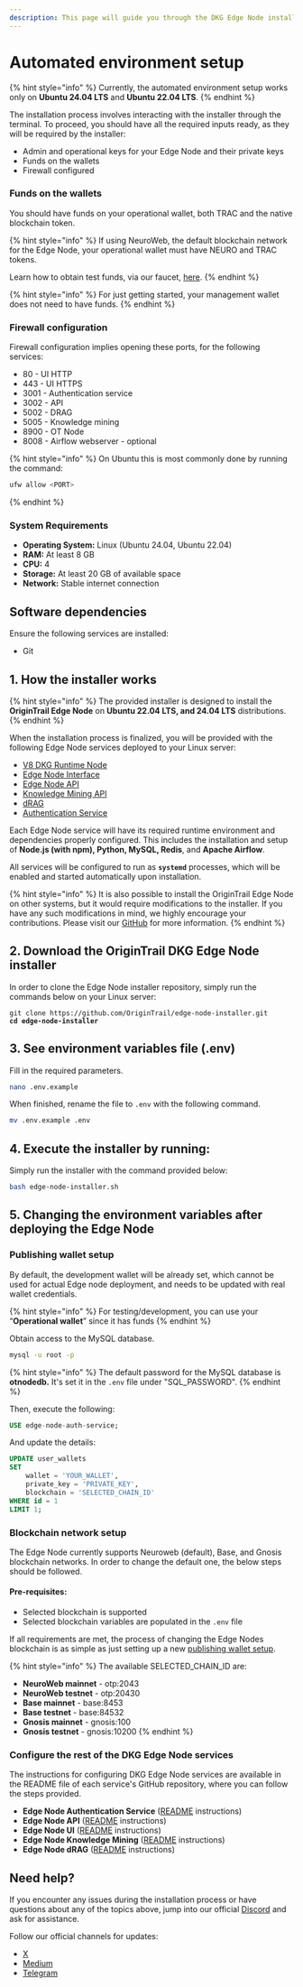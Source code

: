 ```yaml
---
description: This page will guide you through the DKG Edge Node installation process
---
```


# Automated environment setup

{% hint style="info" %}
Currently, the automated environment setup works only on **Ubuntu 24.04 LTS** and **Ubuntu 22.04 LTS**.
{% endhint %}

The installation process involves interacting with the installer through the terminal. To proceed, you should have all the required inputs ready, as they will be required by the installer:

* Admin and operational keys for your Edge Node and their private keys
* Funds on the wallets
* Firewall configured

### Funds on the wallets

You should have funds on your operational wallet, both TRAC and the native blockchain token.

{% hint style="info" %}
If using NeuroWeb, the default blockchain network for the Edge Node, your operational wallet must have NEURO and TRAC tokens.

Learn how to obtain test funds, via our faucet, [here](../../../useful-resources/test-token-faucet.md).
{% endhint %}

{% hint style="info" %}
For just getting started, your management wallet does not need to have funds.
{% endhint %}

### Firewall configuration

Firewall configuration implies opening these ports, for the following services:

* 80 - UI HTTP
* 443 - UI HTTPS
* 3001 - Authentication service
* 3002 - API
* 5002 - DRAG
* 5005 - Knowledge mining
* 8900 - OT Node
* 8008 - Airflow webserver - optional

{% hint style="info" %}
On Ubuntu this is most commonly done by running the command:

```bash
ufw allow <PORT>
```
{% endhint %}

### System Requirements

* **Operating System:** Linux (Ubuntu 24.04, Ubuntu 22.04)
* **RAM:** At least 8 GB
* **CPU:** 4
* **Storage:** At least 20 GB of available space
* **Network:** Stable internet connection

## Software dependencies

Ensure the following services are installed:

* Git

## 1. How the installer works

{% hint style="info" %}
The provided installer is designed to install the **OriginTrail Edge Node** on **Ubuntu 22.04 LTS, and 24.04 LTS** distributions.
{% endhint %}

When the installation process is finalized, you will be provided with the following Edge Node services deployed to your Linux server:

* [V8 DKG Runtime Node](https://github.com/OriginTrail/ot-node/tree/v8/release/testnet)
* [Edge Node Interface](https://github.com/OriginTrail/edge-node-interface)
* [Edge Node API](https://github.com/OriginTrail/edge-node-api)
* [Knowledge Mining API](https://github.com/OriginTrail/edge-node-knowledge-mining)
* [dRAG](https://github.com/OriginTrail/edge-node-drag)
* [Authentication Service](https://github.com/OriginTrail/edge-node-authentication-service)

Each Edge Node service will have its required runtime environment and dependencies properly configured. This includes the installation and setup of **Node.js (with npm), Python, MySQL, Redis**, and **Apache Airflow**.&#x20;

All services will be configured to run as **`systemd`** processes, which will be enabled and started automatically upon installation.

{% hint style="info" %}
It is also possible to install the OriginTrail Edge Node on other systems, but it would require modifications to the installer. If you have any such modifications in mind, we highly encourage your contributions. Please visit our [GitHub](https://github.com/OriginTrail/edge-node-installer) for more information.
{% endhint %}

## 2. Download the OriginTrail DKG Edge Node installer

In order to clone the Edge Node installer repository, simply run the commands below on your Linux server:

<pre class="language-sh"><code class="lang-sh">git clone https://github.com/OriginTrail/edge-node-installer.git
<strong>cd edge-node-installer
</strong></code></pre>

## 3. See environment variables file (.env)

Fill in the required parameters.

```bash
nano .env.example
```

When finished, rename the file to `.env` with the following command.

```bash
mv .env.example .env
```

## 4. Execute the installer by running: <a href="#id-3.-execute-the-installer-by-running" id="id-3.-execute-the-installer-by-running"></a>

Simply run the installer with the command provided below:

```bash
bash edge-node-installer.sh
```

## 5. Changing the environment variables after deploying the Edge Node

### Publishing wallet setup

By default, the development wallet will be already set, which cannot be used for actual Edge node deployment, and needs to be updated with real wallet credentials.

{% hint style="info" %}
For testing/development, you can use your “**Operational wallet**” since it has funds
{% endhint %}

Obtain access to the MySQL database.

```bash
mysql -u root -p
```

{% hint style="info" %}
The default password for the MySQL database is **otnodedb.** It's set it in the `.env` file under "SQL\_PASSWORD".
{% endhint %}

Then, execute the following:

```sql
USE edge-node-auth-service;
```

And update the details:

```sql
UPDATE user_wallets
SET
    wallet = 'YOUR_WALLET',
    private_key = 'PRIVATE_KEY',
    blockchain = 'SELECTED_CHAIN_ID'
WHERE id = 1
LIMIT 1;
```

### Blockchain network setup

The Edge Node currently supports Neuroweb (default), Base, and Gnosis blockchain networks. In order to change the default one, the below steps should be followed.

#### Pre-requisites:

* Selected blockchain is supported
* Selected blockchain variables are populated in the `.env` file

If all requirements are met, the process of changing the Edge Nodes blockchain is as simple as just setting up a new [publishing wallet setup](automated-environment-setup.md#publishing-wallet-setup).

{% hint style="info" %}
The available SELECTED\_CHAIN\_ID are:

* **NeuroWeb mainnet** - otp:2043
* **NeuroWeb testnet** - otp:20430
* **Base mainnet** - base:8453
* **Base testnet** - base:84532
* **Gnosis mainnet** - gnosis:100
* **Gnosis testnet** - gnosis:10200
{% endhint %}

### Configure the rest of the DKG Edge Node services

The instructions for configuring DKG Edge Node services are available in the README file of each service's GitHub repository, where you can follow the steps provided.&#x20;

* **Edge Node Authentication Service** ([README](https://github.com/OriginTrail/edge-node-authentication-service) instructions)
* **Edge Node API** ([README](https://github.com/OriginTrail/edge-node-api) instructions)
* **Edge Node UI** ([README](https://github.com/OriginTrail/edge-node-ui) instructions)
* **Edge Node Knowledge Mining** ([README](https://github.com/OriginTrail/edge-node-knowledge-mining) instructions)
* **Edge Node dRAG** ([README](https://github.com/OriginTrail/edge-node-drag) instructions)

## Need help? <a href="#need-help" id="need-help"></a>

If you encounter any issues during the installation process or have questions about any of the topics above, jump into our official [Discord](https://discord.gg/xCaY7hvNwD) and ask for assistance.

Follow our official channels for updates:

* [X](https://x.com/origin_trail)
* [Medium](https://medium.com/origintrail)
* [Telegram](https://t.me/origintrail)
